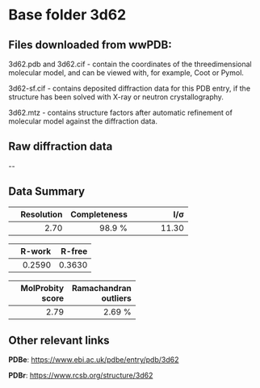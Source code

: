# Base folder 3d62

## Files downloaded from wwPDB:

3d62.pdb and 3d62.cif - contain the coordinates of the threedimensional molecular model, and can be viewed with, for example, Coot or Pymol.

3d62-sf.cif - contains deposited diffraction data for this PDB entry, if the structure has been solved with X-ray or neutron crystallography.

3d62.mtz - contains structure factors after automatic refinement of molecular model against the diffraction data.

## Raw diffraction data

--<br> 

## Data Summary
|   | Resolution | Completeness| I/$\boldsymbol{\sigma}$ |
|---|-------------:|----------------:|--------------:|
|   |2.70|98.9  %|<img width=50/>11.30|

|   | **R-work**| **R-free**   
|---|-------------:|----------------:|           
||0.2590|0.3630|

|   |**MolProbity<br>score**| **Ramachandran<br>outliers** 
|---|-------------:|----------------:|
||2.79|2.69 %|

## Other relevant links 
**PDBe**:  https://www.ebi.ac.uk/pdbe/entry/pdb/3d62
 
**PDBr**: https://www.rcsb.org/structure/3d62 

